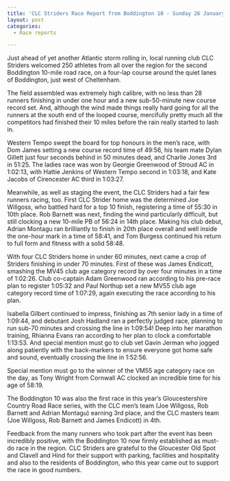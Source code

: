 ```yaml
---
title: 'CLC Striders Race Report from Boddington 10 - Sunday 26 January 2025'
layout: post
categories:
  - Race reports

---
```


Just ahead of yet another Atlantic storm rolling in, local running club CLC Striders welcomed 250 athletes from all over the region for the second Boddington 10-mile road race, on a four-lap course around the quiet lanes of Boddington, just west of Cheltenham. 

The field assembled was extremely high calibre, with no less than 28 runners finishing in under one hour and a new sub-50-minute new course record set. And, although the wind made things really hard going for all the runners at the south end of the looped course, mercifully pretty much all the competitors had finished their 10 miles before the rain really started to lash in.

Western Tempo swept the board for top honours in the men’s race, with Dom James setting a new course record time of 49:56, his team mate Dylan Gillett just four seconds behind in 50 minutes dead, and Charlie Jones 3rd in 51:25. The ladies race was won by Georgie Greenwood of Stroud AC in 1:02:13, with Hattie Jenkins of Western Tempo second in 1:03:18, and Kate Jacobs of Cirencester AC third in 1:03:27.

Meanwhile, as well as staging the event, the CLC Striders had a fair few runners racing, too. First CLC Strider home was the determined Joe Willgoss, who battled hard for a top 10 finish, registering a time of 55:30 in 10th place. Rob Barnett was next, finding the wind particularly difficult, but still clocking a new 10-mile PB of 56:24 in 14th place. Making his club debut, Adrian Montagu ran brilliantly to finish in 20th place overall and well inside the one-hour mark in a time of 58:41, and Tom Burgess continued his return to full form and fitness with a solid 58:48.

With four CLC Striders home in under 60 minutes, next came a crop of Striders finishing in under 70 minutes. First of these was James Endicott, smashing the MV45 club age category record by over four minutes in a time of 1:02:26. Club co-captain Adam Greenwood ran according to his pre-race plan to register 1:05:32 and Paul Northup set a new MV55 club age category record time of 1:07:29, again executing the race according to his plan. 

Isabella Gilbert continued to impress, finishing as 7th senior lady in a time of 1:09:44, and debutant Josh Hadland ran a perfectly judged race, planning to run sub-70 minutes and crossing the line in 1:09:54! Deep into her marathon training, Rhianna Evans ran according to her plan to clock a comfortable 1:13:53. And special mention must go to club vet Gavin Jerman who jogged along patiently with the back-markers to ensure everyone got home safe and sound, eventually crossing the line in 1:52:56.

Special mention must go to the winner of the VM55 age category race on the day, as Tony Wright from Cornwall AC clocked an incredible time for his age of 58:19.

The Boddington 10 was also the first race in this year’s Gloucestershire Country Road Race series, with the CLC men’s team (Joe Willgoss, Rob Barnett and Adrian Montagu) earning 3rd place, and the CLC masters team (Joe Willgoss, Rob Barnett and James Endicott) in 4th. 

Feedback from the many runners who took part after the event has been incredibly positive, with the Boddington 10 now firmly established as must-do race in the region. CLC Striders are grateful to the Gloucester Old Spot and Clavell and Hind for their support with parking, facilities and hospitality and also to the residents of Boddington, who this year came out to support the race in good numbers.